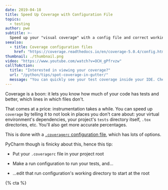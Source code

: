 ```yaml
---
date: 2019-04-18
title: Speed Up Coverage with Configuration File
topics:
  - testing
author: pwe
subtitle: >-
  Speed up your "visual coverage" with a config file and correct working directory.
seealso:
  - title: Coverage configuration files
    href: "https://coverage.readthedocs.io/en/coverage-5.0.4/config.html"
thumbnail: ./thumbnail.png
video: "https://www.youtube.com/watch?v=OCH_gPfrvzw"
callToAction:
  title: "Interested in viewing your coverage?"
  url: "/python/tips/spot-coverage-in-gutter/"
  message: "You can quickly see your test coverage inside your IDE. Check it out!"
---
```


Coverage is a boon: it lets you know how much of your code has tests and better, which lines in which files don't.

That comes at a price: instrumentation takes a while. You can speed up `coverage` by telling it to not look in places you don't care about: your virtual environment's dependencies, your project's `tests` directory itself, `.tox` directories, etc. You'll also get more accurate percentages.

This is done with a [`.coveragerc` configuration file](https://coverage.readthedocs.io/en/coverage-5.0.4/config.html), which has lots of options.

PyCharm though is finicky about this, hence this tip:

- Put your `.coveragerc` file in your project root

- Make a run configuration to run your tests, and...

- ...edit that run configuration's working directory to start at the root

{% cta %}

